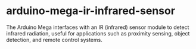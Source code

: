 # arduino-mega-ir-infrared-sensor
The Arduino Mega interfaces with an IR (infrared) sensor module to detect infrared radiation, useful for applications such as proximity sensing, object detection, and remote control systems.
